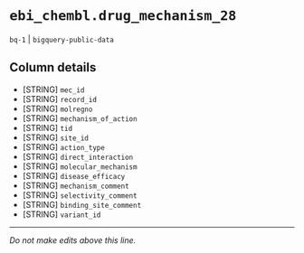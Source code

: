 # `ebi_chembl.drug_mechanism_28`
`bq-1` | `bigquery-public-data`

## Column details
* [STRING]    `mec_id`
* [STRING]    `record_id`
* [STRING]    `molregno`
* [STRING]    `mechanism_of_action`
* [STRING]    `tid`
* [STRING]    `site_id`
* [STRING]    `action_type`
* [STRING]    `direct_interaction`
* [STRING]    `molecular_mechanism`
* [STRING]    `disease_efficacy`
* [STRING]    `mechanism_comment`
* [STRING]    `selectivity_comment`
* [STRING]    `binding_site_comment`
* [STRING]    `variant_id`

-------------------------------------------------------------------------------
*Do not make edits above this line.*
